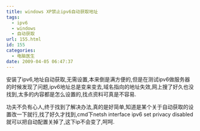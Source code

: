 ```yaml
---
title: windows XP禁止ipv6自动获取地址
tags:
  - ipv6
  - windows
  - 自动获取
url: 155.html
id: 155
categories:
  - 电脑医生
date: 2009-04-05 06:47:37
---
```


安装了ipv6,地址自动获取,无需设置,本来倒是满方便的,但是在测试ipv6做服务器的时候发现了问题,ipv6地址总是变来变去,域名指向的地址失效,网上搜了好久也没找到,太多的内容都是怎么设置的,找点资料可真是不容易.  

功夫不负有心人,终于找到了解决办法,真的是好简单,知道是某个关于自动获取的设置改一下就行,找了好久才找到,cmd下netsh interface ipv6 set privacy disabled就可以把自动配置关掉了,这下ip不会变了,呵呵.